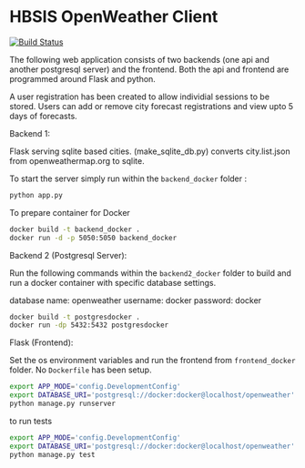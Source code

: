 # HBSIS OpenWeather Client

[![Build Status](https://travis-ci.org/jessequinn/hbsis.svg?branch=master)](https://travis-ci.org/jessequinn/hbsis)

The following web application consists of two backends (one api and another postgresql server) and the frontend. Both the api and frontend 
are programmed around Flask and python. 

A user registration has been created to allow individial sessions to be stored. Users can add or remove city forecast registrations and view upto 5 days of forecasts.

Backend 1:

Flask serving sqlite based cities. (make_sqlite_db.py) converts city.list.json from openweathermap.org to sqlite.

To start the server simply run within the `backend_docker` folder :
```bash
python app.py 
```

To prepare container for Docker
```bash
docker build -t backend_docker .
docker run -d -p 5050:5050 backend_docker
```

Backend 2 (Postgresql Server):

Run the following commands within the `backend2_docker` folder to build and run a docker container with specific database settings.

database name: openweather
username: docker
password: docker

```bash
docker build -t postgresdocker .
docker run -dp 5432:5432 postgresdocker 
```

Flask (Frontend):

Set the os environment variables and run the frontend from `frontend_docker` folder. No `Dockerfile` has been setup.

```bash
export APP_MODE='config.DevelopmentConfig'
export DATABASE_URI='postgresql://docker:docker@localhost/openweather'
python manage.py runserver
```

to run tests
```bash
export APP_MODE='config.DevelopmentConfig'
export DATABASE_URI='postgresql://docker:docker@localhost/openweather'
python manage.py test
```
